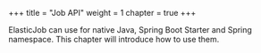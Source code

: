 +++
title = "Job API"
weight = 1
chapter = true
+++

ElasticJob can use for native Java, Spring Boot Starter and Spring namespace.
This chapter will introduce how to use them.
